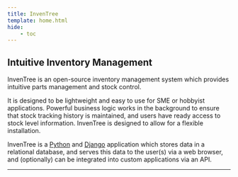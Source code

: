 ```yaml
---
title: InvenTree
template: home.html
hide:
    - toc
---
```


## Intuitive Inventory Management


InvenTree is an open-source inventory management system which provides intuitive parts management and stock control.


It is designed to be lightweight and easy to use for SME or hobbyist applications. Powerful business logic works in the background to ensure that stock tracking history is maintained, and users have ready access to stock level information. InvenTree is designed to allow for a flexible installation.

InvenTree is a [Python](https://www.python.org/) and [Django](https://www.djangoproject.com/) application which stores data in a relational database, and serves this data to the user(s) via a web browser, and (optionally) can be integrated into custom applications via an API.

----------------------
